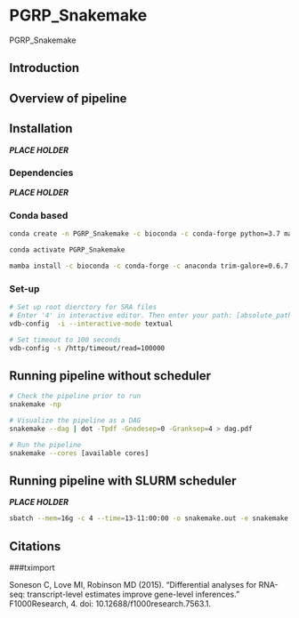 # PGRP_Snakemake
PGRP_Snakemake

## Introduction

## Overview of pipeline





## Installation
***PLACE HOLDER***

### Dependencies
***PLACE HOLDER***

### Conda based

```bash
conda create -n PGRP_Snakemake -c bioconda -c conda-forge python=3.7 mamba

conda activate PGRP_Snakemake

mamba install -c bioconda -c conda-forge -c anaconda trim-galore=0.6.7 sra-tools=2.11.0 STAR htseq=1.99.2 subread=2.0.1 multiqc=1.11 snakemake=6.15.0 parallel-fastq-dump=0.6.7 bioconductor-tximport samtools=1.14 r-ggplot2 trinity=2.13.2 hisat2  bioconductor-qvalue sambamba graphviz

```
### Set-up
```bash
# Set up root dierctory for SRA files
# Enter '4' in interactive editor. Then enter your path: [absolute_path]/PGRP_Snakemake/output
vdb-config  -i --interactive-mode textual

# Set timeout to 100 seconds
vdb-config -s /http/timeout/read=100000
```
## Running pipeline without scheduler
```bash
# Check the pipeline prior to run
snakemake -np

# Visualize the pipeline as a DAG
snakemake --dag | dot -Tpdf -Gnodesep=0 -Granksep=4 > dag.pdf

# Run the pipeline 
snakemake --cores [available cores]
```

## Running pipeline with SLURM scheduler
***PLACE HOLDER***
```bash
sbatch --mem=16g -c 4 --time=13-11:00:00 -o snakemake.out -e snakemake.err --wrap="./run.sh"
```

## Citations

###tximport

Soneson C, Love MI, Robinson MD (2015). “Differential analyses for RNA-seq: transcript-level estimates improve gene-level inferences.” F1000Research, 4. doi: 10.12688/f1000research.7563.1.
